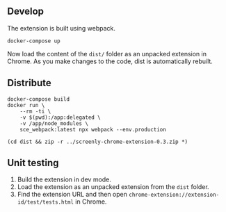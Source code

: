 Develop
-------

The extension is built using webpack.

```
docker-compose up
```

Now load the content of the `dist/` folder as an unpacked extension in Chrome. As you make changes to the code, dist is automatically rebuilt.

Distribute
----------

```
docker-compose build
docker run \
    --rm -ti \
    -v $(pwd):/app:delegated \
    -v /app/node_modules \
    sce_webpack:latest npx webpack --env.production

(cd dist && zip -r ../screenly-chrome-extension-0.3.zip *)
```

Unit testing
------------

1. Build the extension in dev mode.
2. Load the extension as an unpacked extension from the `dist` folder.
3. Find the extension URL and then open `chrome-extension://extension-id/test/tests.html` in Chrome.